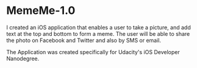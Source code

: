 # MemeMe-1.0
I created an iOS application that enables a user to take a picture, and add text at the top and bottom to form a meme. The user will be able to share the photo on Facebook and Twitter and also by SMS or email.

The Application was created specifically for Udacity's iOS Developer Nanodegree.
